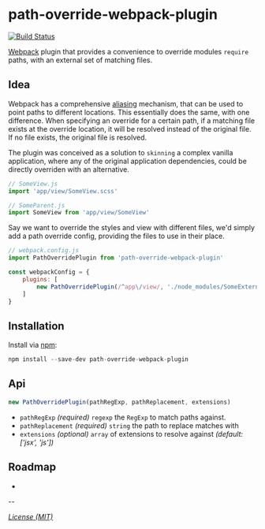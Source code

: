 # path-override-webpack-plugin

[![Build Status](https://travis-ci.org/jamiehill/path-override-webpack-plugin.svg?branch=master)](https://travis-ci.org/jamiehill/path-override-webpack-plugin)

[Webpack](http://webpack.github.io) plugin that provides a convenience to override modules `require` paths, with an external set of matching files.

## Idea

Webpack has a comprehensive [aliasing](http://webpack.github.io/docs/configuration.html#resolve-alias) mechanism, that can be used to point paths to different locations.  This essentially does the same, with one difference.  When specifying an override for a certain path, if a matching file exists at the override location, it will be resolved instead of the original file.  If no file exists, the original file is resolved.

The plugin was conceived as a solution to `skinning` a complex vanilla application, where any of the original application dependencies, could be directly overriden with an alternative.  

``` js
// SomeView.js  
import 'app/view/SomeView.scss'

// SomeParent.js  
import SomeView from 'app/view/SomeView'
```

Say we want to override the styles and view with different files, we'd simply add a path override config, providing the files to use in their place.

``` js
// webpack.config.js
import PathOverridePlugin from 'path-override-webpack-plugin'

const webpackConfig = {
    plugins: [
        new PathOverridePlugin(/^app\/view/, './node_modules/SomeExternalSkin/src')
    ]
}

```

## Installation

Install via [npm](https://www.npmjs.com/package/path-override-webpack-plugin):

``` js
npm install --save-dev path-override-webpack-plugin
```

## Api

``` js
new PathOverridePlugin(pathRegExp, pathReplacement, extensions)
```

* `pathRegExp` _(required)_ `regexp` the `RegExp` to match paths against.  
* `pathReplacement` _(required)_ `string` the path to replace matches with
* `extensions` _(optional)_ `array` of extensions to resolve against _(default: ['jsx', 'js'])_

## Roadmap

*

--

[_License (MIT)_](https://github.com/jamiehill/path-override-webpack-plugin/blob/master/docs/LICENSE.md)